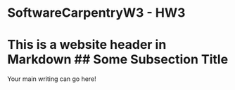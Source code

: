 # SoftwareCarpentryW3 - HW3
# This is a website header in Markdown ## Some Subsection Title
Your main writing can go here!
